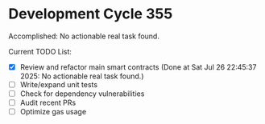 # Development Cycle 355

Accomplished: No actionable real task found.

Current TODO List:

- [x] Review and refactor main smart contracts  (Done at Sat Jul 26 22:45:37 2025: No actionable real task found.)
- [ ] Write/expand unit tests
- [ ] Check for dependency vulnerabilities
- [ ] Audit recent PRs
- [ ] Optimize gas usage